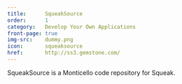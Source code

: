 ```yaml
---
title:      SqueakSource
order:      1
category:   Develop Your Own Applications
front-page: true
img-src:    dummy.png
icon:       squeaksource
href:       http://ss3.gemstone.com/
---
```

SqueakSource is a Monticello code repository for Squeak.
